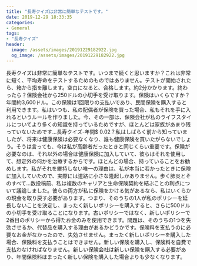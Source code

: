 ```yaml
---
title: "長寿クイズは非常に簡単なテストです。"
date: 2019-12-29 18:33:35
categories:
- General
tags:
- "長寿クイズ"
header:
  image: /assets/images/20191229182922.jpg
  og_image: /assets/images/20191229182922.jpg
---
```


長寿クイズは非常に簡単なテストです。いつまで続くと思いますか？これは非常に短く、平均寿命をテストするためのものではありません。テストが開始されたら、箱から指を離します。空白になると、合格します。約2分かかります。終わったら？保険会社から250ドルの小切手を受け取ります。保険はいくらですか？年間約3,600ドル。この保険は1回限りの支払いであり、民間保険を購入すると利用できます。私はいつも、私の配偶者が保険を買った場合、私もそれを手に入れるというルールを作りました。今、その一部は、保険会社が私のライフスタイルについてより多くの知識を持っているためですが、ほとんどは家族があまり残っていないためです...長寿クイズ-年間$ 0.02？私はしばらく前から知っていましたが、将来は健康保険は必要なくなり、誰も健康保険を買いたがらないでしょう。そうは言っても、今は私が高齢者だったときと同じくらい重要です。保険が必要なのは、それ以外の場合は健康保険に加入していて、彼らはそれを使用して、想定外の何かを治療するからです。ほとんどの場合、持っていることをお勧めします。私がそれを維持しない唯一の理由は、私が本当に若かったときに保険に加入していたので、実際には道路に小さな隆起しかありません。歩く肺炎とそのすべて…数投稿前、私は複数のキャリアと生命保険契約を結ぶことの利点について議論しました。彼らの両方が私に保険をかける気があるなら、私はいくらかの現金を取り戻す必要があります。つまり、そのうちの1人が私のポリシーを延長しないことを決定し、まったく新しいポリシーを購入すると、さらに500ドルの小切手を受け取ることになります。古いポリシーではなく、新しいポリシーで2番目のポリシーから得たお金のみを使用できます。問題は、そのうちの1つを失効させるか、代替品を購入する理由があるかどうかです。保険料を支払うのに必要なお金がなかったので、失効させません。まったく新しいポリシーを購入した場合、保険料を支払うことはできません。新しい保険を購入し、保険料を自費で支払わなければなりません。新しい保険会社は新しい保険を購入する必要があり、年間保険料はまったく新しい保険を購入した場合よりも少なくなります。
